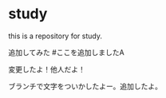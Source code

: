 study
=====

this is a repository for study.

追加してみた #ここを追加しましたA

変更したよ！他人だよ！

ブランチで文字をついかしたよー。追加したよ。

